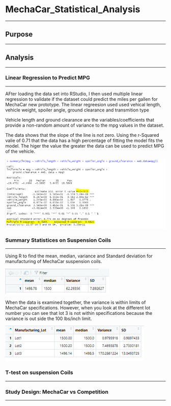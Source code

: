 # MechaCar_Statistical_Analysis
---
## Purpose
---


## Analysis
---

### Linear Regression to Predict MPG
---
AFter loading the data set into RStudio, I then used multiple linear regression to validate
if the dataset could predict the miles per gallen for MechaCar new prototype.  The linear
regreesion used used vehical length, vehicle weight, spoiler angle, ground clearance and 
transmition type

Vehicle length and ground clearance are the variables/coefficients that provide a non-random 
amount of variance to the mpg values in the dataset.

The data shows that the slope of the line is not zero.  Using the r-Squared valie of 0.71 that 
the data has a high percentage of fitting the model fits the model.  The higer the value the greater 
the data can be used to predict MPG of the vehicle. 

![Linear Regression](/images/lm_summary.png)

### Summary Statistices on Suspension Coils
---
Using R to find the mean, median, variance and Standard deviation for manufacturing of MechaCar 
suspension coils.  

![Summary Suspension Coil](/images/suspension_coil.png)

When the data is examined together, the variance is within limits of MechaCar specifications.  However, when
you look at the different lot number you can see that lot 3 is not within specifications because the 
variance is out side the 100 lbs/inch limit.  

![Summary of Suspension Coil by Lot#](/images/summary_by_lot.png)



### T-test on suspension Coils
---


### Study Design: MechaCar vs Competition
---

 




